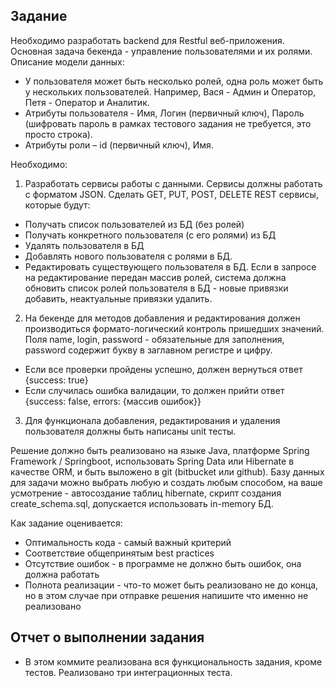 ## Задание
Необходимо разработать backend для Restful веб-приложения. Основная задача бекенда - управление пользователями и их ролями. Описание модели данных:  
- У пользователя может быть несколько ролей, одна роль может быть у нескольких пользователей. Например, Вася - Админ и Оператор, Петя - Оператор и Аналитик. 
- Атрибуты пользователя - Имя, Логин (первичный ключ), Пароль (шифровать пароль в рамках тестового задания не требуется, это просто строка). 
- Атрибуты роли – id (первичный ключ), Имя. 

Необходимо: 
1. Разработать сервисы работы с данными. Сервисы должны работать с форматом JSON. Сделать GET, PUT, POST, DELETE REST сервисы, которые будут:
- Получать список пользователей из БД (без ролей)
- Получать конкретного пользователя (с его ролями) из БД
- Удалять пользователя в БД
- Добавлять нового пользователя с ролями в БД.
- Редактировать существующего пользователя в БД. Если в запросе на редактирование передан массив ролей, система должна обновить список ролей пользователя в БД - новые привязки добавить, неактуальные привязки удалить.
2. На бекенде для методов добавления и редактирования должен производиться формато-логический контроль пришедших значений. Поля name, login, password - обязательные для заполнения, password содержит букву в заглавном регистре и цифру. 
- Если все проверки пройдены успешно, должен вернуться ответ {success: true}
- Если случилась ошибка валидации, то должен прийти ответ {success: false, errors: {массив ошибок}}
3. Для функционала добавления, редактирования и удаления пользователя должны быть написаны unit тесты. 

Решение должно быть реализовано на языке Java,  платформе Spring Framework / Springboot, использовать Spring Data или Hibernate в качестве ORM, и быть выложено в git (bitbucket или github). Базу данных для задачи можно выбрать любую и создать любым способом, на ваше усмотрение - автосоздание таблиц hibernate, скрипт создания create_schema.sql, допускается использовать in-memory БД. 

Как задание оценивается:
- Оптимальность кода - самый важный критерий
- Соответствие общепринятым best practices
- Отсутствие ошибок - в программе не должно быть ошибок, она должна работать
- Полнота реализации - что-то может быть реализовано не до конца, но в этом случае при отправке решения напишите что именно не реализовано

## Отчет о выполнении задания
- В этом коммите реализована вся функциональность задания, кроме тестов. Реализовано три интеграционных теста.

